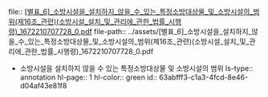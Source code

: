 file:: [[별표_6]_소방시설을_설치하지_않을_수_있는_특정소방대상물_및_소방시설의_범위(제16조_관련)(소방시설_설치_및_관리에_관한_법률_시행령)_1672210707728_0.pdf](../assets/[별표_6]_소방시설을_설치하지_않을_수_있는_특정소방대상물_및_소방시설의_범위(제16조_관련)(소방시설_설치_및_관리에_관한_법률_시행령)_1672210707728_0.pdf)
file-path:: ../assets/[별표_6]_소방시설을_설치하지_않을_수_있는_특정소방대상물_및_소방시설의_범위(제16조_관련)(소방시설_설치_및_관리에_관한_법률_시행령)_1672210707728_0.pdf

- 소방시설을 설치하지 않을 수 있는 특정소방대상물 및 소방시설의 범위
  ls-type:: annotation
  hl-page:: 1
  hl-color:: green
  id:: 63abfff3-c1a3-4fcd-8e46-d04af43e81f8
